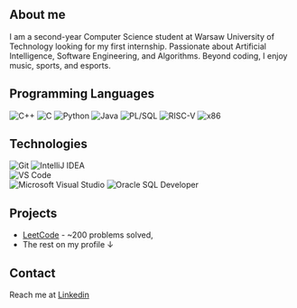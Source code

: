 ## About me
I am a second-year Computer Science student at Warsaw University of Technology looking for my first internship. Passionate about Artificial Intelligence, Software Engineering, and Algorithms. Beyond coding, I enjoy music, sports, and esports. 

## Programming Languages
![C++](https://img.shields.io/badge/C%2B%2B-00599C?logo=cplusplus&logoColor=fff&style=for-the-badge)
![C](https://img.shields.io/badge/C-A8B9CC?logo=c&logoColor=fff&style=for-the-badge)
![Python](https://img.shields.io/badge/Python-3776AB?logo=python&logoColor=fff&style=for-the-badge)
![Java](https://img.shields.io/badge/Java-%23ED8B00.svg?style=for-the-badge&logo=java&logoColor=white) 
![PL/SQL](https://img.shields.io/badge/PL%2FSQL-F80000?style=for-the-badge&logo=oracle&logoColor=white)
![RISC-V](https://img.shields.io/badge/RISC--V-007ACC?style=for-the-badge) 
![x86](https://img.shields.io/badge/x86-5049A9?style=for-the-badge&logo=oracle&logoColor=white)

## Technologies
![Git](https://img.shields.io/badge/Git-F05032?style=for-the-badge&logo=git&logoColor=fff)
![IntelliJ IDEA](https://img.shields.io/badge/IntelliJ_IDEA-000000?style=for-the-badge&logo=intellij-idea&logoColor=white)  
![VS Code](https://img.shields.io/badge/VS_Code-007ACC?style=for-the-badge&logo=visual-studio-code&logoColor=white)  
![Microsoft Visual Studio](https://img.shields.io/badge/Visual_Studio-5C2D91?style=for-the-badge&logo=visual-studio&logoColor=white)
![Oracle SQL Developer](https://img.shields.io/badge/Oracle_SQL_Developer-F80000?style=for-the-badge&logo=oracle&logoColor=white)  

## Projects
- [LeetCode](https://leetcode.com/u/sieam/) - ~200 problems solved,
- The rest on my profile ↓

## Contact
Reach me at [Linkedin](https://www.linkedin.com/in/maciej-borkowski-047731355/)
